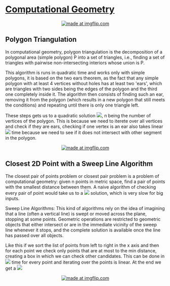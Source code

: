 # [Computational Geometry](https://lafifii.github.io/Computational_Geometry/)

<p align="center">
<a href="https://imgflip.com/gif/3umg1m"><img src="https://i.imgflip.com/3umg1m.gif" title="made at imgflip.com"/></a>
</p>  

## Polygon Triangulation
In computational geometry, polygon triangulation is the decomposition of a polygonal area 
(simple polygon) P into a set of triangles, i.e., finding a set of triangles with 
pairwise non-intersecting interiors whose union is P.

This algorithm is runs in quadratic time and works only with simple polygons, it is based on the two ears theorem, 
as the fact that any simple polygon with at least 4 vertices without holes has at least two 'ears', 
which are triangles with two sides being the edges of the polygon and the third one completely inside it.
The algorithm then consists of finding such an ear, removing it from the polygon (which results in a new polygon that still meets the conditions) 
and repeating until there is only one triangle left. 

These steps gets us to a quadratic solution <img src="https://render.githubusercontent.com/render/math?math=O(n^2)">, n being the number of vertices of the polygon.
This is because we need to iterete over all vertices and check if they are ears, checking if one vertex is an ear also takes linear <img src="https://render.githubusercontent.com/render/math?math=O(n)"> time because we need to see if 
it does not intersect with other segment in the polygon. 



<p align="center">
<a href="https://imgflip.com/gif/3umhl2"><img src="https://i.imgflip.com/3umhl2.gif" title="made at imgflip.com"/></a>
</p>  

## Closest 2D Point with a Sweep Line Algorithm 

The closest pair of points problem or closest pair problem is a problem of computational geometry: given n points in metric space, 
find a pair of points with the smallest distance between them. A naive algorithm of checking every pair of point would take us to a <img src="https://render.githubusercontent.com/render/math?math=O(n^2)">
solution, which is very slow for big inputs. 

Sweep Line Algorithms: This kind of algorithms rely on the idea of imagining that a line (often a vertical line) is swept or moved across the plane, stopping at some points. Geometric operations are restricted to geometric objects that either intersect or are in the immediate vicinity of the sweep line whenever it stops, and the complete solution is available once the line has passed over all objects.

Like this if we sort the list of points from left to right in the x axis and then for each point we check only points that are 
at most to the min distance, creating a box in which we can check other candidates. 
This can be done in <img src="https://render.githubusercontent.com/render/math?math=O(logn)"> time 
for every point and iterating over the points is linear. At the end we get a <img src="https://render.githubusercontent.com/render/math?math=O(nlogn)">

<p align="center">
<a href="https://imgflip.com/gif/3umi8m"><img src="https://i.imgflip.com/3umi8m.gif" title="made at imgflip.com"/></a>
</p>  

